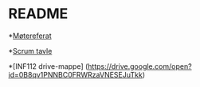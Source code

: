 # README #

*[Møtereferat](https://docs.google.com/document/d/1GPqzBs0GzTNaFNgjq9ifZOHYkl_0fnu34MvqWgRvzfA/edit?usp=sharing)

*[Scrum tavle](https://scrumy.com/inf112gruppe4)

*[INF112 drive-mappe] (https://drive.google.com/open?id=0B8qv1PNNBC0FRWRzaVNESEJuTkk)